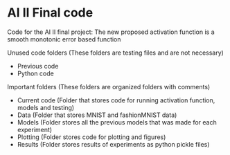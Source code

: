 # AI II Final code 
 Code for the AI II final project: The new proposed activation function is a smooth monotonic error based function

Unused code folders (These folders are testing files and are not necessary)
* Previous code 
* Python code
  
Important folders (These folders are organized folders with comments)
* Current code (Folder that stores code for running activation function, models and testing)
* Data (Folder that stores MNIST and fashionMNIST data)
* Models (Folder stores all the previous models that was made for each experiment)
* Plotting (Folder stores code for plotting and figures)
* Results (Folder stores results of experiments as python pickle files)
